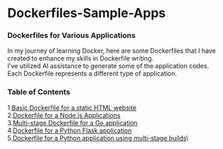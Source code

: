 # Dockerfiles-Sample-Apps
### Dockerfiles for Various Applications
In my journey of learning Docker, here are some Dockerfiles that I have created to enhance my skills in Dockerfile writing.\
I've utilized AI assistance to generate some of the application codes.\
Each Dockerfile represents a different type of application.
### Table of Contents
1.[Basic Dockerfile for a static HTML website](Basic-Dockerfile-for-a-static-HTML-website)\
2.[Dockerfile for a Node.js Applications](Dockerfile-for-a-Node.js-Application)\
3.[Multi-stage Dockerfile for a Go application](Multi-stage-Dockerfile-for-a-Go-application)\
4.[Dockerfile for a Python Flask application](Dockerfile-for-a-Python-Flask-application)\
5.[Dockerfile for a Python application using multi-stage builds](Dockerfile-for-a-Python-application-using-multi-stage-builds)\
